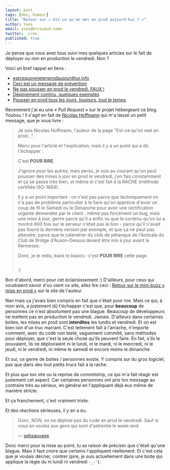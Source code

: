 ```yaml
---
layout: post
tags: [dev, humeur]
title: "Retour sur « Est-ce qu'on met en prod aujourd'hui ? »"
author: Yves
email: yves@brissaud.name
twitter: _crev_
published: true
---
```


Je pense que vous avez tous suivi mes quelques articles sur le fait de déployer ou non en production le vendredi. Non ?

Voici un bref rappel en liens :

* [estcequonmetenprodaujourdhui.info](http://www.estcequonmetenprodaujourdhui.info/)
* [Ceci est un message de prévention](http://www.commitstrip.com/2013/03/08/ceci-est-un-message-de-prevention/)
* [Ne pas pousser en prod le vendredi. FAUX !](http://log.winsos.net/2013/03/12/ne-pas-pousser-en-prod-le-vendredi-faux.html)
* [Déploiement continu, quelques exemples](http://log.winsos.net/2013/03/14/deploiement-continu-quelques-exemples.html)
* [Pousser en prod tous les jours, toujours, tout le temps](http://log.winsos.net/2013/04/08/pousser-en-prod-tous-les-jours-toujours-tout-le-temps.html)

Récemment j'ai eu une _« Pull Request »_ sur le projet hébergeant ce blog. Youhou ! Il s'agit en fait de [Nicolas Hoffmann][nico3333fr] qui m'a laissé un petit message, que je vous livre :

> Je suis Nicolas Hoffmann, l'auteur de la page "Est-ce qu'on met en prod...".
> 
> Merci pour l'article et l'explication, mais il y a un point qui a dû t'échapper :
> 
> C'est **POUR RIRE**. 
> 
> J'ignore pour les autres, mais perso, je suis au courant qu'on peut pousser des mises à jour en prod le vendredi, j'en fais constamment et ça se passe très bien, et même si c'est fait à la RACHE (méthode certifiée ISO-1664).
> 
> Il y a un point important : ce n'est pas parce que techniquement on n'a pas de problème particulier à le faire qu'on apprécie d'avoir un coup de fil le Samedi ou le Dimanche pour avoir une rectification urgente demandée par le client : même pas forcément un bug, mais une mise à jour, genre parce qu'il a enfin vu que le contenu qu'on lui a montré 600 fois sur le serveur n'était pas le bon - parce qu'il n'avait pas fourni la dernière version par exemple, et que ça ne peut pas attendre, parce que le calendrier du club de pétanque de l'Amicale du Club de Bridge d'Auxon-Dessus devant être mis à jour avant la Kermesse.
> 
> Donc, je le redis, back to basics : c'est **POUR RIRE** cette page.
> 
> <img src="http://i.imgur.com/jMpt3.gif" alt="" />
> 
> :)

Bon d'abord, merci pour cet éclairsissement :) D'ailleurs, pour ceux qui voudraient savoir d'où vient ce site, allez lire ceci : [Retour sur le mini-buzz « mise en prod »][buzz] sur le site de l'auteur.

Nan mais ça j'avais bien compris en fait que c'était pour rire. Mais ce qui, à mon avis, a justement dû t'échapper c'est que, pour **beaucoup** de personnes ce n'est absolument pas une blague. Beaucoup de développeurs ne mettent pas en production le vendredi. Jamais. D'ailleurs dans certaines boites, les mises en prod sont **interdites** les lundis et vendredi. Et on est bien loin d'un truc marrant. C'est tellement fait à l'arrache, n'importe comment, avec du code non testé, vaguement commité, sans méthodes pour déployer, que c'est la seule chose qu'ils peuvent faire. En fait, s'ils le pouvaient, ils ne déploiraient ni le lundi, ni le mardi, ni le mercredi, ni le jeudi, ni le vendredi, ni même le samedi et encore moins le dimanche.

Et oui, ce genre de boites / personnes existe. Y compris sur du gros logiciel, pas que dans des tout petits trucs fait à la rache.

Et plus que ton site ou la reprise de commitstrip, ce qui m'a fait réagir est justement cet aspect. Car certaines personnes ont pris ton message au contraire très au sérieux, en général en l'appliquant déjà eux même de manière stricte.

Et ça franchement, c'est vraiment triste.

Et des réactions sérieuses, il y en a eu.

> Donc, NON, on ne déploie pas du code en prod le vendredi. Sauf si vous en voulez aux gens qui sont d'astreinte le week-end.
>
> — [sebsauvage](http://sebsauvage.net/links/?MSPhTQ)

Donc merci pour la mise au point, tu as raison de préciser que c'était qu'une blague. Mais il faut croire que certains l'appliquent réellement. Et c'est cela que je voulais décrier, contrer (pire, je suis actuellement dans une boite qui applique la règle du ni lundi ni vendredi `-_-'`).


[nico3333fr]: http://www.nicolas-hoffmann.net
[buzz]: http://www.nicolas-hoffmann.net/source/1536-Retour-sur-le-mini-buzz-mise-en-prod.html
